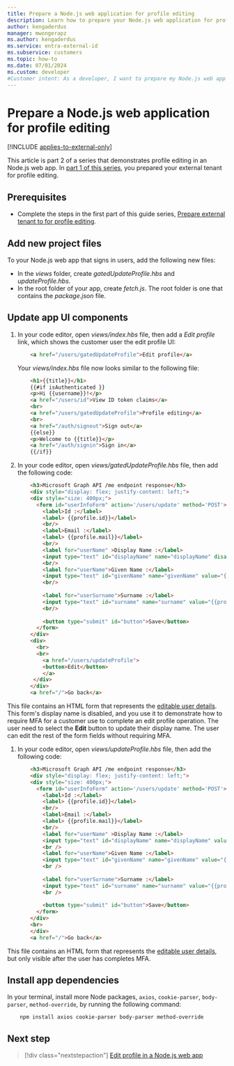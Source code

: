 ```yaml
---
title: Prepare a Node.js web application for profile editing
description: Learn how to prepare your Node.js web application for profile editing with multifactor authentication protection in your external tenant
author: kengaderdus
manager: mwongerapz
ms.author: kengaderdus
ms.service: entra-external-id 
ms.subservice: customers
ms.topic: how-to
ms.date: 07/01/2024
ms.custom: developer
#Customer intent: As a developer, I want to prepare my Node.js web app for profile editing so that customer users can update their profile after a successful sign-in.
---
```


# Prepare a Node.js web application for profile editing

[!INCLUDE [applies-to-external-only](../includes/applies-to-external-only.md)]

This article is part 2 of a series that demonstrates profile editing in an Node.js web app. In [part 1 of this series](how-to-web-app-node-edit-profile-prepare-tenant.md), you prepared your external tenant for profile editing.  

## Prerequisites

- Complete the steps in the first part of this guide series, [Prepare external tenant to for profile editing](how-to-web-app-node-edit-profile-prepare-tenant.md). 


## Add new project files

To your Node.js web app that signs in users, add the following new files: 
- In the *views* folder, create *gatedUpdateProfile.hbs* and *updateProfile.hbs*.
- In the root folder of your app, create *fetch.js*. The root folder is one that contains the *package.json* file.

## Update app UI components

1. In your code editor, open *views/index.hbs* file, then add a *Edit profile* link, which shows the customer user the edit profile UI:

    ```html
        <a href="/users/gatedUpdateProfile">Edit profile</a>
    ```
    Your *views/index.hbs* file now looks similar to the following file:

    ```html
        <h1>{{title}}</h1>
        {{#if isAuthenticated }}
        <p>Hi {{username}}!</p>
        <a href="/users/id">View ID token claims</a>
        <br>
        <a href="/users/gatedUpdateProfile">Profile editing</a>
        <br>
        <a href="/auth/signout">Sign out</a>
        {{else}}
        <p>Welcome to {{title}}</p>
        <a href="/auth/signin">Sign in</a>
        {{/if}}
    ```

1. In your code editor, open *views/gatedUpdateProfile.hbs* file, then add the following code:

    ```html
        <h3>Microsoft Graph API /me endpoint response</h3>
        <div style="display: flex; justify-content: left;">
        <div style="size: 400px;">
          <form id="userInfoForm" action='/users/update' method='POST'>
            <label>Id :</label>
            <label> {{profile.id}}</label>
            <br/>
            <label>Email :</label>
            <label> {{profile.mail}}</label>
            <br/>
            <label for="userName" >Display Name :</label>
            <input type="text" id="displayName" name="displayName" disabled value="{{profile.displayName}}" />
            <br/>
            <label for="userName">Given Name :</label>
            <input type="text" id="givenName" name="givenName" value="{{profile.givenName}}" />
            <br/>
        
            <label for="userSurname">Surname :</label>
            <input type="text" id="surname" name="surname" value="{{profile.surname}}" />
            <br/>
        
            <button type="submit" id="button">Save</button>
          </form>
        </div>
        <div>
          <br>
          <br>
            <a href="/users/updateProfile">
            <button>Edit</button>
            </a>
         </div>
        </div>
        <a href="/">Go back</a>
    ```

This file contains an HTML form that represents the [editable user details](reference-user-permissions.md#microsoft-graph-apis-and-permissions). This form's display name is disabled, and you use it to demonstrate how to require MFA for a customer use to complete an edit profile operation. The user need to select the **Edit** button to update their display name. The user can edit the rest of the form fields without requiring MFA.

1. In your code editor, open *views/updateProfile.hbs* file, then add the following code:

    ```html
        <h3>Microsoft Graph API /me endpoint response</h3>
        <div style="display: flex; justify-content: left;">
        <div style="size: 400px;">
          <form id="userInfoForm" action='/users/update' method='POST'>
            <label>Id :</label>
            <label> {{profile.id}}</label>
            <br/>
            <label>Email :</label>
            <label> {{profile.mail}}</label>
            <br/>
            <label for="userName" >Display Name :</label>
            <input type="text" id="displayName" name="displayName" value="{{profile.displayName}}" />
            <br />
            <label for="userName">Given Name :</label>
            <input type="text" id="givenName" name="givenName" value="{{profile.givenName}}" />
            <br />
        
            <label for="userSurname">Surname :</label>
            <input type="text" id="surname" name="surname" value="{{profile.surname}}" />
            <br />
        
            <button type="submit" id="button">Save</button>
          </form>
        </div>
        <br>
        </div>
        <a href="/">Go back</a>
    ```

This file contains an HTML form that represents the [editable user details](reference-user-permissions.md#microsoft-graph-apis-and-permissions), but only visible after the user has completes MFA.

## Install app dependencies

In your terminal, install  more Node packages, `axios`, `cookie-parser`, `body-parser`, `method-override`, by running the following command:

```console
    npm install axios cookie-parser body-parser method-override 
```

## Next step

> [!div class="nextstepaction"]
> [Edit profile in a Node.js web app](how-to-web-app-node-edit-profile-prepare-app.md)